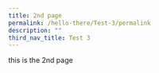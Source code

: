 ```yaml
---
title: 2nd page
permalink: /hello-there/Test-3/permalink
description: ""
third_nav_title: Test 3
---
```

this is the 2nd page